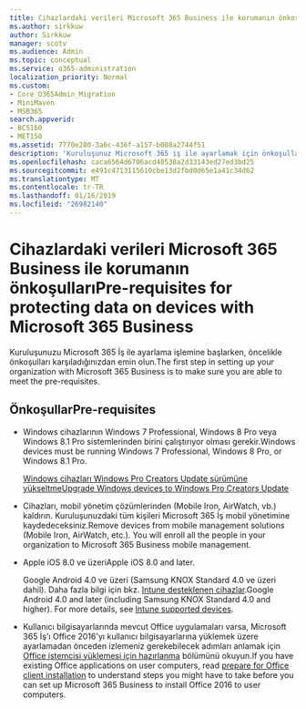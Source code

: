 ```yaml
---
title: Cihazlardaki verileri Microsoft 365 Business ile korumanın önkoşulları
ms.author: sirkkuw
author: Sirkkuw
manager: scotv
ms.audience: Admin
ms.topic: conceptual
ms.service: o365-administration
localization_priority: Normal
ms.custom:
- Core_O365Admin_Migration
- MiniMaven
- MSB365
search.appverid:
- BCS160
- MET150
ms.assetid: 7770e280-3a6c-436f-a157-b008a2744f51
description: 'Kuruluşunuz Microsoft 365 iş ile ayarlamak için önkoşulları biliyor. '
ms.openlocfilehash: caca6564d6706acd48538a2d33143ed27ed3bd25
ms.sourcegitcommit: e491c4713115610cbe13d2fbd0d65e1a41c34d62
ms.translationtype: MT
ms.contentlocale: tr-TR
ms.lasthandoff: 01/16/2019
ms.locfileid: "26982140"
---
```

# <a name="pre-requisites-for-protecting-data-on-devices-with-microsoft-365-business"></a><span data-ttu-id="9dcd7-103">Cihazlardaki verileri Microsoft 365 Business ile korumanın önkoşulları</span><span class="sxs-lookup"><span data-stu-id="9dcd7-103">Pre-requisites for protecting data on devices with Microsoft 365 Business</span></span>

<span data-ttu-id="9dcd7-104">Kuruluşunuzu Microsoft 365 İş ile ayarlama işlemine başlarken, öncelikle önkoşulları karşıladığınızdan emin olun.</span><span class="sxs-lookup"><span data-stu-id="9dcd7-104">The first step in setting up your organization with Microsoft 365 Business is to make sure you are able to meet the pre-requisites.</span></span>
  
## <a name="pre-requisites"></a><span data-ttu-id="9dcd7-105">Önkoşullar</span><span class="sxs-lookup"><span data-stu-id="9dcd7-105">Pre-requisites</span></span>

- <span data-ttu-id="9dcd7-106">Windows cihazlarının Windows 7 Professional, Windows 8 Pro veya Windows 8.1 Pro sistemlerinden birini çalıştırıyor olması gerekir.</span><span class="sxs-lookup"><span data-stu-id="9dcd7-106">Windows devices must be running Windows 7 Professional, Windows 8 Pro, or Windows 8.1 Pro.</span></span>
    
    [<span data-ttu-id="9dcd7-107">Windows cihazları Windows Pro Creators Update sürümüne yükseltme</span><span class="sxs-lookup"><span data-stu-id="9dcd7-107">Upgrade Windows devices to Windows Pro Creators Update</span></span>](upgrade-to-windows-pro-creators-update.md)
    
- <span data-ttu-id="9dcd7-p101">Cihazları, mobil yönetim çözümlerinden (Mobile Iron, AirWatch, vb.) kaldırın. Kuruluşunuzdaki tüm kişileri Microsoft 365 İş mobil yönetimine kaydedeceksiniz.</span><span class="sxs-lookup"><span data-stu-id="9dcd7-p101">Remove devices from mobile management solutions (Mobile Iron, AirWatch, etc.). You will enroll all the people in your organization to Microsoft 365 Business mobile management.</span></span>
    
- <span data-ttu-id="9dcd7-110">Apple iOS 8.0 ve üzeri</span><span class="sxs-lookup"><span data-stu-id="9dcd7-110">Apple iOS 8.0 and later.</span></span>
    
    <span data-ttu-id="9dcd7-p102">Google Android 4.0 ve üzeri (Samsung KNOX Standard 4.0 ve üzeri dahil). Daha fazla bilgi için bkz. [Intune desteklenen cihazlar](https://go.microsoft.com/fwlink/p/?linkid=852307).</span><span class="sxs-lookup"><span data-stu-id="9dcd7-p102">Google Android 4.0 and later (including Samsung KNOX Standard 4.0 and higher). For more details, see [Intune supported devices](https://go.microsoft.com/fwlink/p/?linkid=852307).</span></span>
    
- <span data-ttu-id="9dcd7-113">Kullanıcı bilgisayarlarında mevcut Office uygulamaları varsa, Microsoft 365 İş'ı Office 2016'yı kullanıcı bilgisayarlarına yüklemek üzere ayarlamadan önceden izlemeniz gerekebilecek adımları anlamak için [Office istemcisi yüklemesi için hazırlanma](prepare-for-office-client-deployment.md) bölümünü okuyun.</span><span class="sxs-lookup"><span data-stu-id="9dcd7-113">If you have existing Office applications on user computers, read [prepare for Office client installation](prepare-for-office-client-deployment.md) to understand steps you might have to take before you can set up Microsoft 365 Business to install Office 2016 to user computers.</span></span> 
    



